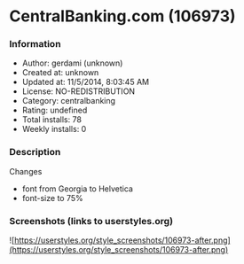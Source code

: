 # CentralBanking.com (106973)

### Information
- Author: gerdami (unknown)
- Created at: unknown
- Updated at: 11/5/2014, 8:03:45 AM
- License: NO-REDISTRIBUTION
- Category: centralbanking
- Rating: undefined
- Total installs: 78
- Weekly installs: 0


### Description
Changes 
* font from Georgia to Helvetica
* font-size to 75%


### Screenshots (links to userstyles.org)
![https://userstyles.org/style_screenshots/106973-after.png](https://userstyles.org/style_screenshots/106973-after.png)


